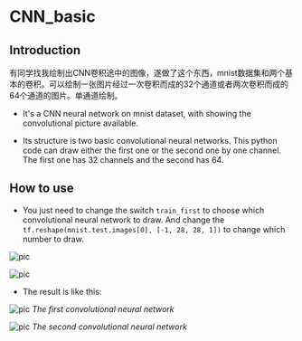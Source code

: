 # CNN_basic

## Introduction

有同学找我绘制出CNN卷积途中的图像，遂做了这个东西，mnist数据集和两个基本的卷积。可以绘制一张图片经过一次卷积而成的32个通道或者两次卷积而成的64个通道的图片。单通道绘制。

 - It's a CNN neural network on mnist dataset, with showing the convolutional picture available. 

 - Its structure is two basic convolutional neural networks. This python code can draw either the first one or the second one by one channel. The first one has 32 channels and the second has 64.

## How to use

 - You just need to change the switch `` train_first `` to choose which convolutional neural network to draw. And change the 
`` tf.reshape(mnist.test.images[0], [-1, 28, 28, 1]) `` to change which number to draw.

![pic](https://github.com/AdamAlive/MarkdownRef/blob/master/220.jpg?raw=true)

![pic](https://github.com/AdamAlive/MarkdownRef/blob/master/221.jpg?raw=true)

 - The result is like this:
 
 ![pic](https://github.com/AdamAlive/MarkdownRef/blob/master/219.jpg?raw=true)
 _The first convolutional neural network_
 
 ![pic](https://github.com/AdamAlive/MarkdownRef/blob/master/218.jpg?raw=true)
_The second convolutional neural network_
